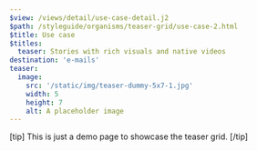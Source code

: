 ```yaml
---
$view: /views/detail/use-case-detail.j2
$path: /styleguide/organisms/teaser-grid/use-case-2.html
$title: Use case
$titles:
  teaser: Stories with rich visuals and native videos
destination: 'e-mails'
teaser:
  image:
    src: '/static/img/teaser-dummy-5x7-1.jpg'
    width: 5
    height: 7
    alt: A placeholder image
---
```

[tip]
This is just a demo page to showcase the teaser grid.
[/tip]
